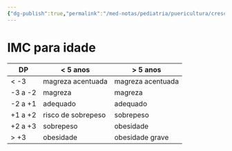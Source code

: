 ```yaml
---
{"dg-publish":true,"permalink":"/med-notas/pediatria/puericultura/crescimento/imc-para-idade/"}
---
```


# IMC para idade
| DP | < 5 anos | > 5 anos |
| ---- | ---- | ---- |
| < -3 | magreza acentuada | magreza acentuada |
| -3 a -2 | magreza | magreza |
| -2 a +1 | adequado | adequado |
| +1 a +2 | risco de sobrepeso | sobrepeso |
| +2 a +3 | sobrepeso | obesidade |
| > +3 | obesidade | obesidade grave |
